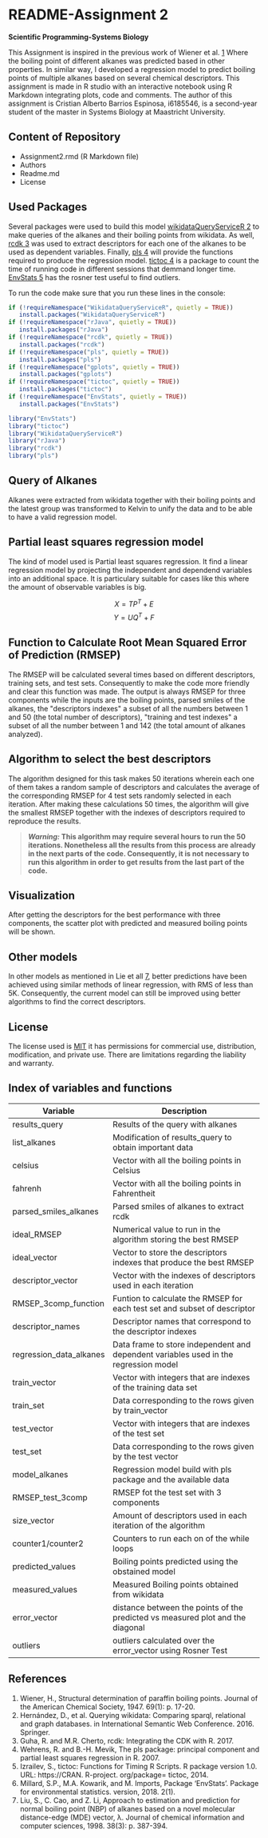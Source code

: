 ﻿# **README-Assignment 2**

**Scientific Programming-Systems Biology** 
 
This Assignment is inspired in the previous work of Wiener et al. [1](https://pubs.acs.org/doi/abs/10.1021/ja01193a005) Where the boiling point of different alkanes was predicted based in other properties. In similar way, I developed a regression model to predict boiling points of multiple alkanes based on several chemical descriptors. This assignment is made in R studio with an interactive notebook using R Markdown integrating plots, code and comments. The author of this assignment is Cristian Alberto Barrios Espinosa, i6185546, is a second-year student of the master in Systems Biology at Maastricht University. 

## **Content of Repository**
- Assignment2.rmd (R Markdown file)
- Authors
- Readme.md
- License
 
## **Used Packages**

 Several packages were used to build this model [wikidataQueryServiceR 2](https://cran.r-project.org/web/packages/WikidataQueryServiceR/index.html) to make queries of the alkanes and their boiling points from wikidata. As well, [rcdk 3](https://cran.r-project.org/web/packages/rcdk/index.html) was used to extract descriptors for each one of the alkanes to be used as dependent variables. Finally, [pls 4](https://cran.r-project.org/web/packages/pls/vignettes/pls-manual.pdf) will provide the functions required to produce the regression model. [tictoc 4](https://cran.r-project.org/web/packages/tictoc/index.html) is a package to count the time of running code in different sessions that demmand longer time. [EnvStats 5](https://cran.r-project.org/web/packages/EnvStats/index.html) has the rosner test useful to find outliers.
 
  To run the code make sure that you run these lines in the console:
 
 ```R
if (!requireNamespace("WikidataQueryServiceR", quietly = TRUE))
    install.packages("WikidataQueryServiceR")
if (!requireNamespace("rJava", quietly = TRUE))
    install.packages("rJava")
if (!requireNamespace("rcdk", quietly = TRUE))
    install.packages("rcdk")
if (!requireNamespace("pls", quietly = TRUE))
    install.packages("pls")
if (!requireNamespace("gplots", quietly = TRUE))
    install.packages("gplots")
if (!requireNamespace("tictoc", quietly = TRUE))
    install.packages("tictoc")
if (!requireNamespace("EnvStats", quietly = TRUE))
    install.packages("EnvStats")

library("EnvStats")
library("tictoc")
library("WikidataQueryServiceR")
library("rJava")
library("rcdk")
library("pls")

```
## **Query of Alkanes** 
Alkanes were extracted from wikidata together with their boiling points and the latest group was transformed to Kelvin to unify the data and to be able to have a valid regression model. 

## **Partial least squares regression model** 
The kind of model used is Partial least squares regression. It find a linear regression model by projecting the independent and dependend variables into an additional space. It is particulary suitable for cases like this where the amount of observable variables is big.


$$X=TP^{T}+E$$
$$Y=UQ^{T}+F$$

## **Function to Calculate Root Mean Squared Error of Prediction (RMSEP)** 
The RMSEP will be calculated several times based on different descriptors, training sets, and test sets. Consequently to make the code more friendly and clear this function was made. The output is always RMSEP for three components while the inputs are the boiling points, parsed smiles of the alkanes, the "descriptors indexes" a subset of all the numbers between 1 and 50 (the total number of descriptors), "training and test indexes" a subset of all the number between 1 and 142 (the total amount of alkanes analyzed). 
## **Algorithm to select the best descriptors** 

The algorithm designed for this task makes 50 iterations wherein each one of them takes a random sample of descriptors and calculates the average of the corresponding RMSEP for 4 test sets randomly selected in each iteration. After making these calculations 50 times, the algorithm will give the smallest RMSEP together with the indexes of descriptors required to reproduce the results. 
 >***Warning:* This algorithm may require several hours to run the 50 iterations. Nonetheless all the results from this process are already in the next parts of the code. Consequently, it is not necessary to run this algorithm in order to get results from the last part of the code.** 
 
 

## **Visualization**
After getting the descriptors for the best performance with three components, the scatter plot with predicted and measured boiling points will be shown. 

## Other models
In other models as mentioned in Lie et all [7](https://pubs.acs.org/doi/abs/10.1021/ci970109z), better predictions have been achieved using similar methods of linear regression, with RMS of less than 5K. Consequently, the current model can still be improved using better algorithms to find the correct descriptors.

## **License** 
The license used is [MIT](https://choosealicense.com/licenses/mit/) it has permissions for commercial use, distribution, modification, and private use. There are limitations regarding the liability and warranty. 


## **Index of variables and functions**

| Variable                | Description                                                                          |
|-------------------------|--------------------------------------------------------------------------------------|
| results_query           | Results of the query with alkanes                                                    |
| list_alkanes            | Modification of results_query to obtain important data                               |
| celsius                 | Vector with all the boiling points in Celsius                                        |
| fahrenh                  | Vector with all the boiling points in Fahrentheit                                    |
| parsed_smiles_alkanes   | Parsed smiles of alkanes to extract rcdk                                             |
| ideal_RMSEP             | Numerical value to run in the algorithm storing the best RMSEP                       |
| ideal_vector            | Vector to store the descriptors indexes that produce the best RMSEP                  |
| descriptor_vector       | Vector with the indexes of descriptors used in each iteration                        |
| RMSEP_3comp_function    | Funtion to calculate the RMSEP for each test set and subset of descriptor            |
| descriptor_names        | Descriptor names that correspond to the descriptor indexes                            |
| regression_data_alkanes | Data frame to store independent and dependent variables used in the regression model |
| train_vector            | Vector with integers that are indexes of the training data set                       |
| train_set               | Data corresponding to the rows given by train_vector                                 |
| test_vector             | Vector with integers that are indexes of the test set                                |
| test_set                | Data corresponding to the rows given by the test vector                              |
| model_alkanes           | Regression model build with pls package and the available data                       |
| RMSEP_test_3comp        | RMSEP fot the test set with 3 components                                             |
| size_vector             | Amount of descriptors used in each iteration of the algorithm                        |
| counter1/counter2       | Counters to run each on of the while loops                                           |      
| predicted_values        | Boiling points predicted using the obstained model                                   |
| measured_values         | Measured Boiling points obtained from wikidata                                       |
| error_vector            | distance between the points of the predicted vs measured plot and the diagonal       |
| outliers                | outliers calculated over the error_vector using Rosner Test                          |


## **References**



1.	Wiener, H., Structural determination of paraffin boiling points. Journal of the American Chemical Society, 1947. 69(1): p. 17-20.
2.	Hernández, D., et al. Querying wikidata: Comparing sparql, relational and graph databases. in International Semantic Web Conference. 2016. Springer.
3.	Guha, R. and M.R. Cherto, rcdk: Integrating the CDK with R. 2017.
4.	Wehrens, R. and B.-H. Mevik, The pls package: principal component and partial least squares regression in R. 2007.
5.	Izrailev, S., tictoc: Functions for Timing R Scripts. R package version 1.0. URL: https://CRAN. R-project. org/package= tictoc, 2014.
6.	Millard, S.P., M.A. Kowarik, and M. Imports, Package ‘EnvStats’. Package for environmental statistics. version, 2018. 2(1).
7.	Liu, S., C. Cao, and Z. Li, Approach to estimation and prediction for normal boiling point (NBP) of alkanes based on a novel molecular distance-edge (MDE) vector, λ. Journal of chemical information and computer sciences, 1998. 38(3): p. 387-394.



